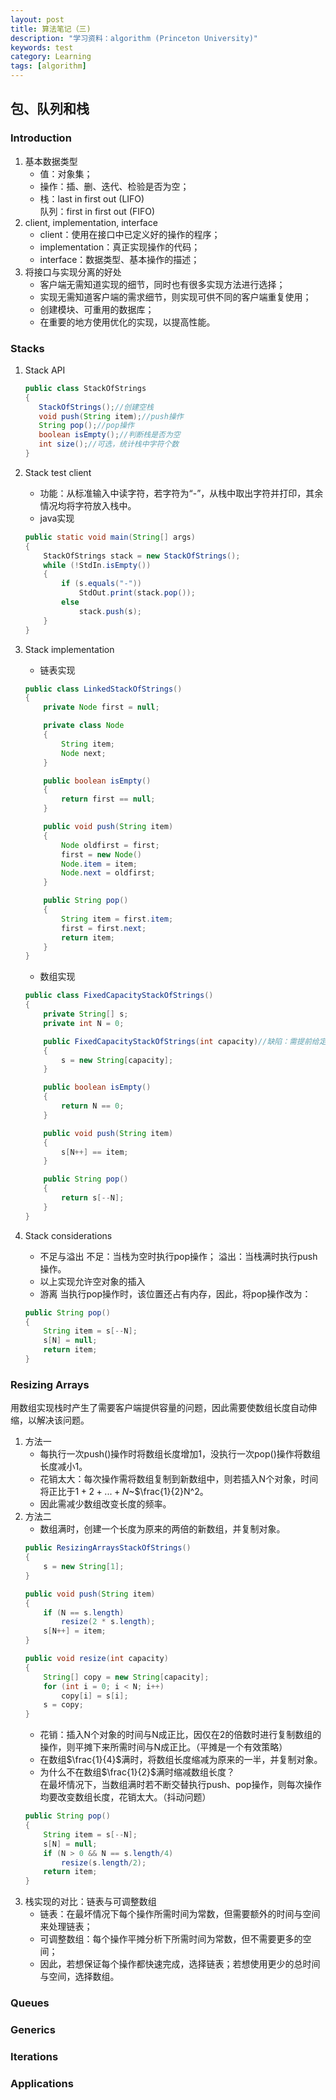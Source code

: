 ```yaml
---
layout: post
title: 算法笔记（三)
description: "学习资料：algorithm (Princeton University)"
keywords: test
category: Learning
tags: [algorithm]
---
```



## 包、队列和栈

### Introduction
1. 基本数据类型  
    * 值：对象集； 
    * 操作：插、删、迭代、检验是否为空；
    * 栈：last in first out (LIFO)  
    队列：first in first out (FIFO)  
2. client, implementation, interface
    * client：使用在接口中已定义好的操作的程序；  
    * implementation：真正实现操作的代码；  
    * interface：数据类型、基本操作的描述；
3. 将接口与实现分离的好处
    * 客户端无需知道实现的细节，同时也有很多实现方法进行选择；
    * 实现无需知道客户端的需求细节，则实现可供不同的客户端重复使用；
    * 创建模块、可重用的数据库；
    * 在重要的地方使用优化的实现，以提高性能。

### Stacks
1. Stack API
     ```java
    public class StackOfStrings
    {
        StackOfStrings();//创建空栈
        void push(String item);//push操作
        String pop();//pop操作
        boolean isEmpty();//判断栈是否为空
        int size();//可选，统计栈中字符个数
    } 
    ```
2. Stack test client
    * 功能：从标准输入中读字符，若字符为“-”，从栈中取出字符并打印，其余情况均将字符放入栈中。
    * java实现

    ```java
    public static void main(String[] args)
    {
        StackOfStrings stack = new StackOfStrings();
        while (!StdIn.isEmpty())
        {
            if (s.equals("-"))
                StdOut.print(stack.pop());
            else
                stack.push(s);
        }
    } 
    ```
3. Stack implementation
    * 链表实现

    ```java
    public class LinkedStackOfStrings()
    {
        private Node first = null;

        private class Node
        {
            String item;
            Node next;
        }

        public boolean isEmpty()
        {
            return first == null;
        }

        public void push(String item)
        {
            Node oldfirst = first;
            first = new Node()
            Node.item = item;
            Node.next = oldfirst;
        }

        public String pop()
        {
            String item = first.item;
            first = first.next;
            return item;
        }
    }
    ```

    * 数组实现

    ```java
    public class FixedCapacityStackOfStrings()
    {
        private String[] s;
        private int N = 0;

        public FixedCapacityStackOfStrings(int capacity)//缺陷：需提前给定数组大小，会有溢出问题；且需要client提供容量，破坏了API
        {
            s = new String[capacity];
        }

        public boolean isEmpty()
        {
            return N == 0;
        }

        public void push(String item)
        {
            s[N++] == item;
        }

        public String pop()
        {
            return s[--N];
        }
    }
    ```
3. Stack considerations
    * 不足与溢出
    不足：当栈为空时执行pop操作；
    溢出：当栈满时执行push操作。
    * 以上实现允许空对象的插入
    * 游离
    当执行pop操作时，该位置还占有内存，因此，将pop操作改为：
    ```java
    public String pop()
    {
        String item = s[--N];
        s[N] = null;
        return item;
    }
    ```

### Resizing Arrays
用数组实现栈时产生了需要客户端提供容量的问题，因此需要使数组长度自动伸缩，以解决该问题。
1. 方法一
    * 每执行一次push()操作时将数组长度增加1，没执行一次pop()操作将数组长度减小1。
    * 花销太大：每次操作需将数组复制到新数组中，则若插入N个对象，时间将正比于$1+2+...+N$~$\frac{1}{2}N^2。
    * 因此需减少数组改变长度的频率。 
2. 方法二
    * 数组满时，创建一个长度为原来的两倍的新数组，并复制对象。
    ```java
    public ResizingArraysStackOfStrings()
    {
        s = new String[1];
    }

    public void push(String item)
    {
        if (N == s.length)
            resize(2 * s.length);
        s[N++] = item;
    }

    public void resize(int capacity)
    {
        String[] copy = new String[capacity];
        for (int i = 0; i < N; i++)
            copy[i] = s[i];
        s = copy;
    }
    ```
    * 花销：插入N个对象的时间与N成正比，因仅在2的倍数时进行复制数组的操作，则平摊下来所需时间与N成正比。（平摊是一个有效策略）
    * 在数组$\frac{1}{4}$满时，将数组长度缩减为原来的一半，并复制对象。
    * 为什么不在数组$\frac{1}{2}$满时缩减数组长度？  
    在最坏情况下，当数组满时若不断交替执行push、pop操作，则每次操作均要改变数组长度，花销太大。（抖动问题）
    ```java
    public String pop()
    {
        String item = s[--N];
        s[N] = null;
        if (N > 0 && N == s.length/4)
            resize(s.length/2);
        return item;
    }
    ```
3. 栈实现的对比：链表与可调整数组
    * 链表：在最坏情况下每个操作所需时间为常数，但需要额外的时间与空间来处理链表；
    * 可调整数组：每个操作平摊分析下所需时间为常数，但不需要更多的空间；
    * 因此，若想保证每个操作都快速完成，选择链表；若想使用更少的总时间与空间，选择数组。

### Queues

### Generics

### Iterations

### Applications
